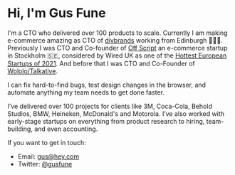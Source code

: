 # Hi, I'm Gus Fune

I'm a CTO who delivered over 100 products to scale. Currently I am making e-commerce amazing as CTO of [divbrands](https://div-brands.com) working from Edinburgh 🏴󠁧󠁢󠁳󠁣󠁴󠁿🇬🇧. Previously I was CTO and Co-founder of [Off Script](https://offscript.io/) an e-commerce startup in Stockholm 🇸🇪, considered by Wired UK as one of the [Hottest European Startups of 2021](https://www.wired.co.uk/article/europe-hottest-startups-2021). And before that I was CTO and Co-Founder of [Wololo/Talkative](https://www.talkative.media/).

I can fix hard-to-find bugs, test design changes in the browser, and automate anything my team needs to get done faster.

I’ve delivered over 100 projects for clients like 3M, Coca-Cola, Behold Studios, BMW, Heineken, McDonald's and Motorola. I’ve also worked with early-stage startups on everything from product research to hiring, team-building, and even accounting.

If you want to get in touch:

- Email: gus@hey.com
- Twitter: [@gusfune](https://www.twitter.com/gusfune)
